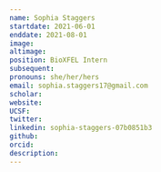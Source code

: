 ```yaml
---
name: Sophia Staggers
startdate: 2021-06-01
enddate: 2021-08-01
image:
altimage:
position: BioXFEL Intern
subsequent:
pronouns: she/her/hers
email: sophia.staggers17@gmail.com
scholar:
website:
UCSF:
twitter:
linkedin: sophia-staggers-07b0851b3
github:
orcid:
description:
---
```

